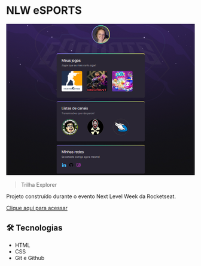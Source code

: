 # NLW eSPORTS

![preview](./.github/preview.png)

> Trilha Explorer

Projeto construído durante o evento Next Level Week
da Rocketseat.

[Clique aqui para acessar](https://nayaraujo.github.io/nlw/)

## 🛠️ Tecnologias

- HTML
- CSS
- Git e Github
